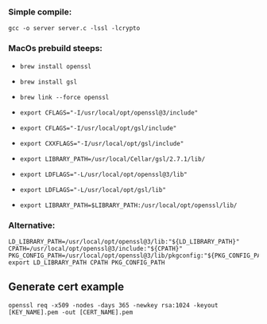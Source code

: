 ### Simple compile:

```shell
gcc -o server server.c -lssl -lcrypto
```

### MacOs prebuild steeps:

- ```shell
  brew install openssl
  ```
- ```shell
  brew install gsl
  ```
- ```shell
  brew link --force openssl
  ```
- ```shell
  export CFLAGS="-I/usr/local/opt/openssl@3/include"
  ```
- ```shell
  export CFLAGS="-I/usr/local/opt/gsl/include"
  ```
- ```shell
  export CXXFLAGS="-I/usr/local/opt/gsl/include"
  ```
- ```shell
  export LIBRARY_PATH=/usr/local/Cellar/gsl/2.7.1/lib/
  ```
- ```shell
  export LDFLAGS="-L/usr/local/opt/openssl@3/lib"
  ```
- ```shell
  export LDFLAGS="-L/usr/local/opt/gsl/lib"
  ```
- ```shell
  export LIBRARY_PATH=$LIBRARY_PATH:/usr/local/opt/openssl/lib/
  ```

### Alternative:

```shell
LD_LIBRARY_PATH=/usr/local/opt/openssl@3/lib:"${LD_LIBRARY_PATH}"
CPATH=/usr/local/opt/openssl@3/include:"${CPATH}"
PKG_CONFIG_PATH=/usr/local/opt/openssl@3/lib/pkgconfig:"${PKG_CONFIG_PATH}"
export LD_LIBRARY_PATH CPATH PKG_CONFIG_PATH
```

## Generate cert example

```shell
openssl req -x509 -nodes -days 365 -newkey rsa:1024 -keyout [KEY_NAME].pem -out [CERT_NAME].pem
```